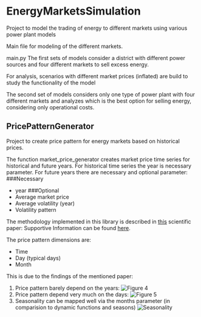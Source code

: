 # EnergyMarketsSimulation
Project to model the trading of energy to different markets using various power plant models


 
Main file for modeling of the different markets.

main.py
The first sets of models consider a district with different
power sources and four different markets to sell excess energy.

For analysis, scenarios with different market prices (inflated) are
build to study the functionality of the model

The second set of models considers only one type of power plant with four 
different markets and analyzes which is the best option for selling energy,
considering only operational costs.

## PricePatternGenerator
Project to create price pattern for energy markets based on historical prices.

The function market_price_generator creates market price time series for historical and future years.
For historical time series the year is necessary parameter.
For future years there are necessary and optional parameter:
###Necessary
* year
###Optional
* Average market price
* Average volatility (year)
* Volatility pattern

The methodology implemented in this library is described in [this](https://doi.org/10.1002/ceat.202100062) scientific paper:
Supportive Information can be found [here](https://onlinelibrary.wiley.com/action/downloadSupplement?doi=10.1002%2Fceat.202100062&file=ceat202100062-sup-0001-misc_information.pdf).

The price pattern dimensions are:
* Time
* Day (typical days)
* Month

This is due to the findings of the mentioned paper:
1. Price pattern barely depend on the years:
![Figure 4](https://user-images.githubusercontent.com/25903724/150540178-f7e3ebc9-5886-4c93-b86d-bbda13020f1a.png)
2. Price pattern depend very much on the days:
![Figure 5](https://user-images.githubusercontent.com/25903724/150540240-44f64eb8-9c68-4db4-aeee-a56670c2af31.png)
3. Seasonality can be mapped well via the months parameter (in comparision to dynamic functions and seasons)
![Seasonality](https://user-images.githubusercontent.com/25903724/150540842-64b364e8-be71-4cf9-8687-09c7516c5f34.PNG)
